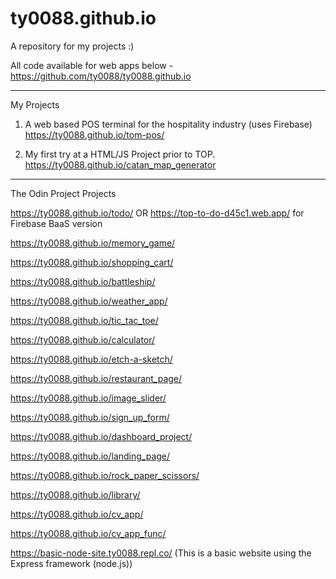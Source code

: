 # ty0088.github.io

A repository for my projects :)

All code available for web apps below - https://github.com/ty0088/ty0088.github.io

-----------------------------------------------------------------------------------

My Projects


1. A web based POS terminal for the hospitality industry (uses Firebase) https://ty0088.github.io/tom-pos/

2. My first try at a HTML/JS Project prior to TOP. https://ty0088.github.io/catan_map_generator

-----------------------------------------------------------------------------------

The Odin Project Projects


https://ty0088.github.io/todo/ OR https://top-to-do-d45c1.web.app/ for Firebase BaaS version

https://ty0088.github.io/memory_game/

https://ty0088.github.io/shopping_cart/

https://ty0088.github.io/battleship/

https://ty0088.github.io/weather_app/

https://ty0088.github.io/tic_tac_toe/

https://ty0088.github.io/calculator/

https://ty0088.github.io/etch-a-sketch/

https://ty0088.github.io/restaurant_page/

https://ty0088.github.io/image_slider/

https://ty0088.github.io/sign_up_form/

https://ty0088.github.io/dashboard_project/

https://ty0088.github.io/landing_page/

https://ty0088.github.io/rock_paper_scissors/

https://ty0088.github.io/library/

https://ty0088.github.io/cv_app/

https://ty0088.github.io/cv_app_func/

https://basic-node-site.ty0088.repl.co/  (This is a basic website using the Express framework (node.js))
